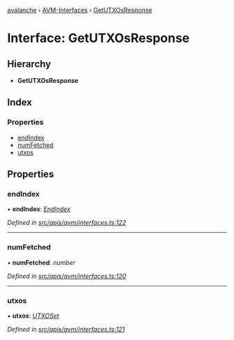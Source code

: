 [avalanche](../README.md) › [AVM-Interfaces](../modules/avm_interfaces.md) › [GetUTXOsResponse](avm_interfaces.getutxosresponse.md)

# Interface: GetUTXOsResponse

## Hierarchy

* **GetUTXOsResponse**

## Index

### Properties

* [endIndex](avm_interfaces.getutxosresponse.md#endindex)
* [numFetched](avm_interfaces.getutxosresponse.md#numfetched)
* [utxos](avm_interfaces.getutxosresponse.md#utxos)

## Properties

###  endIndex

• **endIndex**: *[EndIndex](avm_interfaces.endindex.md)*

*Defined in [src/apis/avm/interfaces.ts:122](https://github.com/ava-labs/avalanchejs/blob/62a14d4/src/apis/avm/interfaces.ts#L122)*

___

###  numFetched

• **numFetched**: *number*

*Defined in [src/apis/avm/interfaces.ts:120](https://github.com/ava-labs/avalanchejs/blob/62a14d4/src/apis/avm/interfaces.ts#L120)*

___

###  utxos

• **utxos**: *[UTXOSet](../classes/api_avm_utxos.utxoset.md)*

*Defined in [src/apis/avm/interfaces.ts:121](https://github.com/ava-labs/avalanchejs/blob/62a14d4/src/apis/avm/interfaces.ts#L121)*
